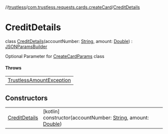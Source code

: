 //[trustless](../../../index.md)/[com.trustless.requests.cards.createCard](../index.md)/[CreditDetails](index.md)

# CreditDetails

class [CreditDetails](index.md)(accountNumber: [String](https://kotlinlang.org/api/latest/jvm/stdlib/kotlin/-string/index.html), amount: [Double](https://kotlinlang.org/api/latest/jvm/stdlib/kotlin/-double/index.html)) : [JSONParamsBuilder](../../com.trustless.params/-j-s-o-n-params-builder/index.md)

Optional Parameter for [CreateCardParams](../-create-card-params/index.md) class

#### Throws

| |
|---|
| [TrustlessAmountException](../../com.trustless.exceptions/-trustless-amount-exception/index.md) |

## Constructors

| | |
|---|---|
| [CreditDetails](-credit-details.md) | [kotlin]<br>constructor(accountNumber: [String](https://kotlinlang.org/api/latest/jvm/stdlib/kotlin/-string/index.html), amount: [Double](https://kotlinlang.org/api/latest/jvm/stdlib/kotlin/-double/index.html)) |
